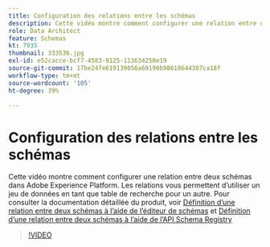 ```yaml
---
title: Configuration des relations entre les schémas
description: Cette vidéo montre comment configurer une relation entre deux schémas dans Adobe Experience Platform. Les relations vous permettent dʼutiliser un jeu de données en tant que table de recherche pour un autre.
role: Data Architect
feature: Schemas
kt: 7935
thumbnail: 333536.jpg
exl-id: e52cacce-bcf7-4583-9125-113634250e19
source-git-commit: 17be24fe619139056a69190b98610644387ca18f
workflow-type: tm+mt
source-wordcount: '105'
ht-degree: 39%

---
```


# Configuration des relations entre les schémas

Cette vidéo montre comment configurer une relation entre deux schémas dans Adobe Experience Platform. Les relations vous permettent dʼutiliser un jeu de données en tant que table de recherche pour un autre. Pour consulter la documentation détaillée du produit, voir [Définition d’une relation entre deux schémas à l’aide de l’éditeur de schémas](https://experienceleague.adobe.com/docs/experience-platform/xdm/tutorials/relationship-ui.html?lang=fr) et [Définition d’une relation entre deux schémas à l’aide de l’API Schema Registry](https://experienceleague.adobe.com/docs/experience-platform/xdm/tutorials/relationship-api.html)

>[!VIDEO](https://video.tv.adobe.com/v/333536?quality=12&learn=on)


